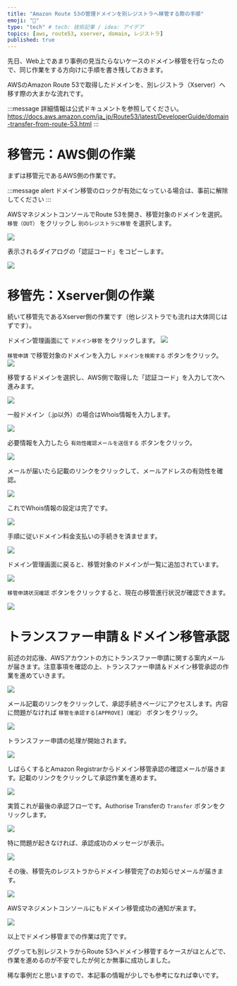```yaml
---
title: "Amazon Route 53の管理ドメインを別レジストラへ移管する際の手順"
emoji: "🚛"
type: "tech" # tech: 技術記事 / idea: アイデア
topics: [aws, route53, xserver, domain, レジストラ]
published: true
---
```


先日、Web上であまり事例の見当たらないケースのドメイン移管を行なったので、同じ作業をする方向けに手順を書き残しておきます。

AWSのAmazon Route 53で取得したドメインを、別レジストラ（Xserver）へ移す際の大まかな流れです。

:::message
詳細情報は公式ドキュメントを参照してください。
https://docs.aws.amazon.com/ja_jp/Route53/latest/DeveloperGuide/domain-transfer-from-route-53.html
:::

# 移管元：AWS側の作業
まずは移管元であるAWS側の作業です。

:::message alert 
ドメイン移管のロックが有効になっている場合は、事前に解除してください
:::

AWSマネジメントコンソールでRoute 53を開き、移管対象のドメインを選択。`移管（OUT）` をクリックし `別のレジストラに移管` を選択します。

![](https://storage.googleapis.com/zenn-user-upload/d45b23b55665-20250216.png)

表示されるダイアログの「認証コード」をコピーします。

![](https://storage.googleapis.com/zenn-user-upload/9be2144fef82-20250216.png)


# 移管先：Xserver側の作業
続いて移管先であるXserver側の作業です（他レジストラでも流れは大体同じはずです）。

ドメイン管理画面にて `ドメイン移管` をクリックします。
![](https://storage.googleapis.com/zenn-user-upload/c826c61147e1-20250216.png)

`移管申請` で移管対象のドメインを入力し `ドメインを検索する` ボタンをクリック。
![](https://storage.googleapis.com/zenn-user-upload/60286a045f39-20250216.png)

移管するドメインを選択し、AWS側で取得した「認証コード」を入力して次へ進みます。

![](https://storage.googleapis.com/zenn-user-upload/a8f4d3e3dc4e-20250216.png)

一般ドメイン（.jp以外）の場合はWhois情報を入力します。

![](https://storage.googleapis.com/zenn-user-upload/d2ccee65ef18-20250216.png)

必要情報を入力したら `有効性確認メールを送信する` ボタンをクリック。

![](https://storage.googleapis.com/zenn-user-upload/134f4e811a64-20250216.png)

メールが届いたら記載のリンクをクリックして、メールアドレスの有効性を確認。

![](https://storage.googleapis.com/zenn-user-upload/93428ab92984-20250216.png)

これでWhois情報の設定は完了です。

![](https://storage.googleapis.com/zenn-user-upload/4eea12e25e5c-20250216.png)

手順に従いドメイン料金支払いの手続きを済ませます。

![](https://storage.googleapis.com/zenn-user-upload/94de08e967fc-20250216.png)

ドメイン管理画面に戻ると、移管対象のドメインが一覧に追加されています。

![](https://storage.googleapis.com/zenn-user-upload/facde87cf2cd-20250216.png)

`移管申請状況確認` ボタンをクリックすると、現在の移管進行状況が確認できます。

![](https://storage.googleapis.com/zenn-user-upload/8e5f4c863566-20250216.png)

# トランスファー申請＆ドメイン移管承認

前述の対応後、AWSアカウントの方にトランスファー申請に関する案内メールが届きます。注意事項を確認の上、トランスファー申請＆ドメイン移管承認の作業を進めていきます。

![](https://storage.googleapis.com/zenn-user-upload/3307b49b445c-20250216.png)

メール記載のリンクをクリックして、承認手続きページにアクセスします。内容に問題がなければ `移管を承認する[APPROVE]（確定）` ボタンをクリック。

![](https://storage.googleapis.com/zenn-user-upload/fce63757f42e-20250216.png)

トランスファー申請の処理が開始されます。

![](https://storage.googleapis.com/zenn-user-upload/0de2de1ccf3d-20250216.png)

しばらくするとAmazon Registrarからドメイン移管承認の確認メールが届きます。記載のリンクをクリックして承認作業を進めます。

![](https://storage.googleapis.com/zenn-user-upload/6d0e4e353573-20250216.png)

実質これが最後の承認フローです。Authorise Transferの `Transfer` ボタンをクリックします。

![](https://storage.googleapis.com/zenn-user-upload/87a4efc451c9-20250216.png)

特に問題が起きなければ、承認成功のメッセージが表示。

![](https://storage.googleapis.com/zenn-user-upload/a19f85629a65-20250216.png)

その後、移管先のレジストラからドメイン移管完了のお知らせメールが届きます。

![](https://storage.googleapis.com/zenn-user-upload/671f78021ce7-20250216.png)

AWSマネジメントコンソールにもドメイン移管成功の通知が来ます。

![](https://storage.googleapis.com/zenn-user-upload/97463b9d3213-20250216.png)

以上でドメイン移管までの作業は完了です。

ググっても別レジストラからRoute 53へドメイン移管するケースがほとんどで、作業を進めるのが不安でしたが何とか無事に成功しました。

稀な事例だと思いますので、本記事の情報が少しでも参考になれば幸いです。